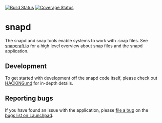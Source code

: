 [![Build Status][travis-image]][travis-url] [![Coverage Status][coveralls-image]][coveralls-url]
# snapd

The snapd and snap tools enable systems to work with .snap files. See
[snapcraft.io](http://snapcraft.io) for a high level overview about
snap files and the snapd application.
  
## Development

To get started with development off the snapd code itself, please check
out [HACKING.md](https://github.com/snapcore/snapd/blob/master/HACKING.md)
for in-depth details.

## Reporting bugs

If you have found an issue with the application, please [file a bug](https://bugs.launchpad.net/snappy/+filebug) on the [bugs list on Launchpad](https://bugs.launchpad.net/snappy/).


[travis-image]: https://travis-ci.org/snapcore/snapd.svg?branch=master
[travis-url]: https://travis-ci.org/snapcore/snapd

[coveralls-image]: https://coveralls.io/repos/snapcore/snapd/badge.svg?branch=master&service=github
[coveralls-url]: https://coveralls.io/github/snapcore/snapd?branch=master
